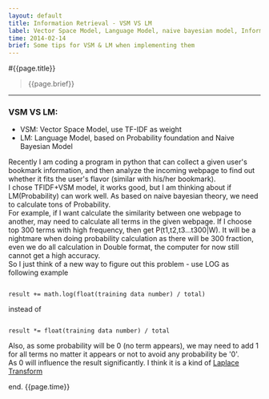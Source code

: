 ```yaml
---
layout: default
title: Information Retrieval - VSM VS LM
label: Vector Space Model, Language Model, naive bayesian model, Information Retrieval
time: 2014-02-14
brief: Some tips for VSM & LM when implementing them
---
```


#{{page.title}}
> {{page.brief}}
**************

### VSM VS LM: 
- VSM: Vector Space Model, use TF-IDF as weight  
- LM: Language Model, based on Probability foundation and Naive Bayesian Model  

Recently I am coding a program in python that can collect a given user's bookmark information, and then analyze the incoming webpage to find out whether it fits the user's flavor (similar with his/her bookmark).  
I chose TFIDF+VSM model, it works good, but I am thinking about if LM(Probability) can work well. As based on naive bayesian theory, we need to calculate tons of Probability.  
For example, if I want calculate the similarity between one webpage to another, may need to calculate all terms in the given webpage. If I choose top 300 terms with high frequency, then get P(t1,t2,t3...t300|W). It will be a nightmare when doing probability calculation as there will be 300 fraction, even we do all calculation in Double format, the computer for now still cannot get a high accuracy.  
So I just think of a new way to figure out this problem - use LOG as following example  

<code>
result += math.log(float(training data number) / total)
</code>  

instead of  

<code>
result *= float(training data number) / total
</code>

Also, as some probability will be 0 (no term appears), we may need to add 1 for all terms no matter it appears or not to avoid any probability be '0'.   
As 0 will influence the result significantly. I think it is a kind of [Laplace Transform](http://en.wikipedia.org/wiki/Laplace_transform)


end.
{{page.time}}

